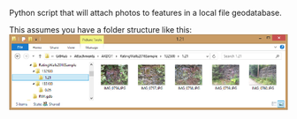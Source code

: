 Python script that will attach photos to features in a local file geodatabase.

This assumes you have a folder structure like this:
![Thumbnail](https://github.com/sirws/Attachments/blob/master/AKDOT/Images/Folder_Structure.png?raw=true)
